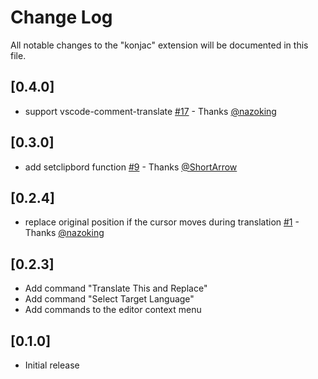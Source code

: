 # Change Log
All notable changes to the "konjac" extension will be documented in this file.

## [0.4.0]

- support vscode-comment-translate [#17](https://github.com/wata/vscode-konjac/pull/17) - Thanks [@nazoking](https://github.com/nazoking)

## [0.3.0]
- add setclipbord function [#9](https://github.com/wata/vscode-konjac/pull/9) - Thanks [@ShortArrow](https://github.com/ShortArrow)

## [0.2.4]
- replace original position if the cursor moves during translation [#1](https://github.com/wata/vscode-konjac/pull/1) - Thanks [@nazoking](https://github.com/nazoking)

## [0.2.3]
- Add command "Translate This and Replace"
- Add command "Select Target Language"
- Add commands to the editor context menu

## [0.1.0]
- Initial release
